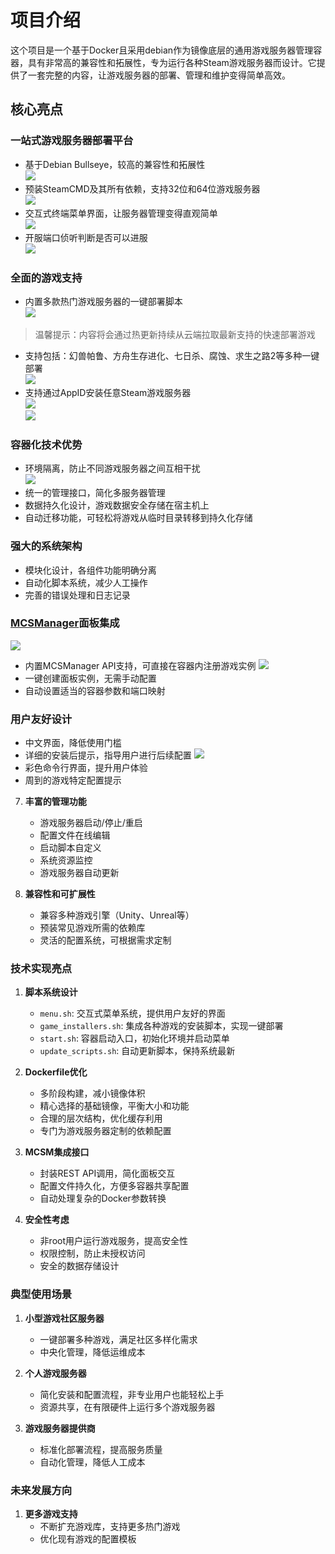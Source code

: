 # 项目介绍

这个项目是一个基于Docker且采用debian作为镜像底层的通用游戏服务器管理容器，具有非常高的兼容性和拓展性，专为运行各种Steam游戏服务器而设计。它提供了一套完整的内容，让游戏服务器的部署、管理和维护变得简单高效。

## 核心亮点

### 一站式游戏服务器部署平台
- 基于Debian Bullseye，较高的兼容性和拓展性 \
![](https://th.bing.com/th/id/OIP.GOEUYPz3zTEbVPuOsxc1gAHaEo?rs=1&pid=ImgDetMain)
- 预装SteamCMD及其所有依赖，支持32位和64位游戏服务器 \
![](https://th.bing.com/th/id/OIP.C52cJ46FbMs9L8otALrBRwHaEK?rs=1&pid=ImgDetMain)
- 交互式终端菜单界面，让服务器管理变得直观简单 \
![](https://pic1.imgdb.cn/item/680c3ed658cb8da5c8ce146f.png)
- 开服端口侦听判断是否可以进服 \
![](https://pic1.imgdb.cn/item/680c3f9e58cb8da5c8ce14b5.png)
### 全面的游戏支持
- 内置多款热门游戏服务器的一键部署脚本 \
![](https://pic1.imgdb.cn/item/680c424658cb8da5c8ce1564.png)
> 温馨提示：内容将会通过热更新持续从云端拉取最新支持的快速部署游戏
- 支持包括：幻兽帕鲁、方舟生存进化、七日杀、腐蚀、求生之路2等多种一键部署 \
![](https://pic1.imgdb.cn/item/680c435458cb8da5c8ce15a1.png)
- 支持通过AppID安装任意Steam游戏服务器 \
![](https://pic1.imgdb.cn/item/680c43ff58cb8da5c8ce15cb.png) \
![](https://pic1.imgdb.cn/item/680c443058cb8da5c8ce15d5.png)
### 容器化技术优势
- 环境隔离，防止不同游戏服务器之间互相干扰 \
![](https://pic1.imgdb.cn/item/680c454258cb8da5c8ce161f.png)
- 统一的管理接口，简化多服务器管理
- 数据持久化设计，游戏数据安全存储在宿主机上
- 自动迁移功能，可轻松将游戏从临时目录转移到持久化存储

### 强大的系统架构
   - 模块化设计，各组件功能明确分离
   - 自动化脚本系统，减少人工操作
   - 完善的错误处理和日志记录

### [MCSManager](https://www.mcsmanager.com/)面板集成
![](https://www.mcsmanager.com/static/media/zh-console-page.04ad38056ab0c9a55c31.png)
   - 内置MCSManager API支持，可直接在容器内注册游戏实例
![](https://pic1.imgdb.cn/item/680c468258cb8da5c8ce167a.png)
   - 一键创建面板实例，无需手动配置
   - 自动设置适当的容器参数和端口映射

### 用户友好设计
   - 中文界面，降低使用门槛
   - 详细的安装后提示，指导用户进行后续配置
![](https://pic1.imgdb.cn/item/680c49cd58cb8da5c8ce179f.png)
   - 彩色命令行界面，提升用户体验
   - 周到的游戏特定配置提示

7. **丰富的管理功能**
   - 游戏服务器启动/停止/重启
   - 配置文件在线编辑
   - 启动脚本自定义
   - 系统资源监控
   - 游戏服务器自动更新

8. **兼容性和可扩展性**
   - 兼容多种游戏引擎（Unity、Unreal等）
   - 预装常见游戏所需的依赖库
   - 灵活的配置系统，可根据需求定制

### 技术实现亮点

1. **脚本系统设计**
   - `menu.sh`: 交互式菜单系统，提供用户友好的界面
   - `game_installers.sh`: 集成各种游戏的安装脚本，实现一键部署
   - `start.sh`: 容器启动入口，初始化环境并启动菜单
   - `update_scripts.sh`: 自动更新脚本，保持系统最新

2. **Dockerfile优化**
   - 多阶段构建，减小镜像体积
   - 精心选择的基础镜像，平衡大小和功能
   - 合理的层次结构，优化缓存利用
   - 专门为游戏服务器定制的依赖配置

3. **MCSM集成接口**
   - 封装REST API调用，简化面板交互
   - 配置文件持久化，方便多容器共享配置
   - 自动处理复杂的Docker参数转换

4. **安全性考虑**
   - 非root用户运行游戏服务，提高安全性
   - 权限控制，防止未授权访问
   - 安全的数据存储设计

### 典型使用场景

1. **小型游戏社区服务器**
   - 一键部署多种游戏，满足社区多样化需求
   - 中央化管理，降低运维成本

2. **个人游戏服务器**
   - 简化安装和配置流程，非专业用户也能轻松上手
   - 资源共享，在有限硬件上运行多个游戏服务器

3. **游戏服务器提供商**
   - 标准化部署流程，提高服务质量
   - 自动化管理，降低人工成本

### 未来发展方向

1. **更多游戏支持**
   - 不断扩充游戏库，支持更多热门游戏
   - 优化现有游戏的配置模板
